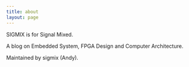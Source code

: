```yaml
---
title: about
layout: page
---
```


SIGMIX is for Signal Mixed.

A blog on Embedded System, FPGA Design and Computer Architecture.

Maintained by sigmix (Andy).